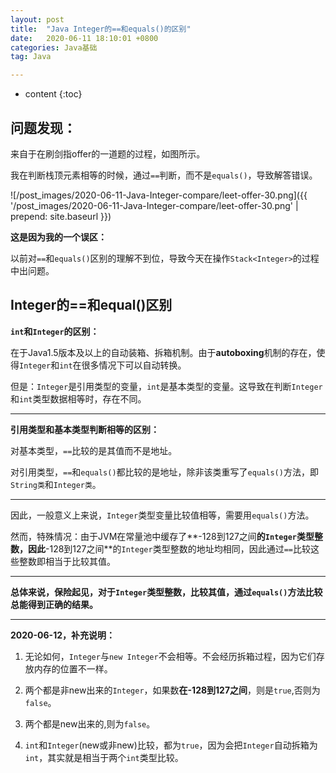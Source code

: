 ```yaml
---
layout: post
title:  "Java Integer的==和equals()的区别"
date:   2020-06-11 18:10:01 +0800
categories: Java基础
tag: Java

---
```



* content
{:toc}


## 问题发现：

来自于在刷剑指offer的一道题的过程，如图所示。

我在判断栈顶元素相等的时候，通过`==`判断，而不是`equals()`，导致解答错误。

![/post_images/2020-06-11-Java-Integer-compare/leet-offer-30.png]({{ '/post_images/2020-06-11-Java-Integer-compare/leet-offer-30.png' | prepend: site.baseurl  }})

**这是因为我的一个误区：**

以前对`==`和`equals()`区别的理解不到位，导致今天在操作`Stack<Integer>`的过程中出问题。

## Integer的==和equal()区别

**`int`和`Integer`的区别：**

在于Java1.5版本及以上的自动装箱、拆箱机制。由于**autoboxing**机制的存在，使得`Integer`和`int`在很多情况下可以自动转换。

但是：`Integer`是引用类型的变量，`int`是基本类型的变量。这导致在判断`Integer`和`int`类型数据相等时，存在不同。

------

**引用类型和基本类型判断相等的区别：**

对基本类型，`==`比较的是其值而不是地址。

对引用类型，`==`和`equals()`都比较的是地址，除非该类重写了`equals()`方法，即`String类`和`Integer类`。

------

因此，一般意义上来说，`Integer`类型变量比较值相等，需要用`equals()`方法。

然而，特殊情况：由于JVM在常量池中缓存了**-128到127之间**的`Integer`类型整数，因此**-128到127之间**的`Integer`类型整数的地址均相同，因此通过`==`比较这些整数即相当于比较其值。

------

**总体来说，保险起见，对于`Integer`类型整数，比较其值，通过`equals()`方法比较总能得到正确的结果。**

------

**2020-06-12，补充说明：**

1. 无论如何，`Integer`与`new Integer`不会相等。不会经历拆箱过程，因为它们存放内存的位置不一样。

2. 两个都是非new出来的`Integer`，如果数**在-128到127之间**，则是`true`,否则为`false`。
3. 两个都是new出来的,则为`false`。
4. `int`和`Integer`(new或非new)比较，都为`true`，因为会把`Integer`自动拆箱为`int`，其实就是相当于两个`int`类型比较。